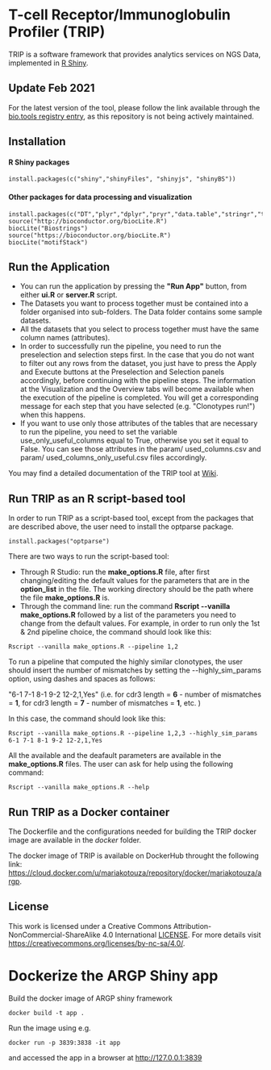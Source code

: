 # T-cell Receptor/Immunoglobulin Profiler (TRIP)

TRIP is a software framework that provides analytics services on NGS Data, implemented in [R Shiny](https://shiny.rstudio.com/).

## Update Feb 2021

For the latest version of the tool, please follow the link available through the [bio.tools registry entry](https://bio.tools/TRIP_-_T-cell_Receptor_Immunoglobulin_Profiler), as this repository is not being actively maintained.


## Installation

#### R Shiny packages

```
install.packages(c("shiny","shinyFiles", "shinyjs", "shinyBS"))
```

#### Other packages for data processing and visualization

```
install.packages(c("DT","plyr","dplyr","pryr","data.table","stringr","tidyr","xtable","plot3D","gridExtra","stringdist","plotly","parallel"))
source("http://bioconductor.org/biocLite.R")
biocLite("Biostrings")
source("https://bioconductor.org/biocLite.R") 
biocLite("motifStack")
```

##  Run the Application

- You can run the application by pressing the **"Run App"** button, from either **ui.R** or **server.R** script.
- The Datasets you want to process together must be contained into a folder organised into sub-folders. The Data folder contains some sample datasets.
- All the datasets that you select to process together must have the same column names (attributes).
- In order to successfully run the pipeline, you need to run the preselection and selection steps first. In the case that you do not want to filter out any rows from the dataset, you just have to press the Apply and Execute buttons at the Preselection and Selection panels accordingly, before continuing with the pipeline steps. The information at the Visualization and the Overview tabs will become available when the execution of the pipeline is completed. You will get a corresponding message for each step that you have selected (e.g. "Clonotypes run!") when this happens. 
- If you want to use only those attributes of the tables that are necessary to run the pipeline, you need to set the variable use_only_useful_columns equal to True, otherwise you set it equal to False. You can see those attributes in the param/ used_columns.csv and param/ used_columns_only_useful.csv files accordingly. 


You may find a detailed documentation of the TRIP tool at [Wiki](https://github.com/mariakotouza/TRIP-Tool/wiki/Antigen-receptor-gene-profiler-(TRIP)). 

##  Run TRIP as an R script-based tool 
In order to run TRIP as a script-based tool, except from the packages that are described above, the user need to install the optparse package.

```
install.packages("optparse") 
```

There are two ways to run the script-based tool:
- Through R Studio: run the **make_options.R** file, after first changing/editing the default values for the parameters that are in the **option_list** in the file. The working directory should be the path where the file **make_options.R** is.
- Through the command line: run the command **Rscript --vanilla make_options.R** followed by a list of the parameters you need to change from the default values. For example, in order to run only the 1st & 2nd pipeline choice, the command should look like this:

```
Rscript --vanilla make_options.R --pipeline 1,2 
```

To run a pipeline that computed the highly similar clonotypes, the user should insert the number of mismatches by setting the --highly_sim_params option, using dashes and spaces as follows:

"6-1 7-1 8-1 9-2 12-2,1,Yes"   (i.e. for cdr3 length = **6** - number of mismatches = **1**, for cdr3 length = **7** - number of mismatches = **1**, etc. ) 

In this case, the command should look like this:

```
Rscript --vanilla make_options.R --pipeline 1,2,3 --highly_sim_params 6-1 7-1 8-1 9-2 12-2,1,Yes
```

All the available and the deafault parameters are available in the **make_options.R** files. The user can ask for help using the following command:
```
Rscript --vanilla make_options.R --help
```

##  Run TRIP as a Docker container
The Dockerfile and the configurations needed for building the TRIP docker image are available in the *docker* folder.

The docker image of TRIP is available on DockerHub throught the following link:
https://cloud.docker.com/u/mariakotouza/repository/docker/mariakotouza/argp.

##  License
This work is licensed under a Creative Commons Attribution-NonCommercial-ShareAlike 4.0 International  [LICENSE](License.md). For more details visit https://creativecommons.org/licenses/by-nc-sa/4.0/.

# Dockerize the ARGP Shiny app 

Build the docker image of ARGP shiny framework 

```
docker build -t app .
```

Run the image using e.g. 

```
docker run -p 3839:3838 -it app 
```

and accessed the app in a browser at http://127.0.0.1:3839